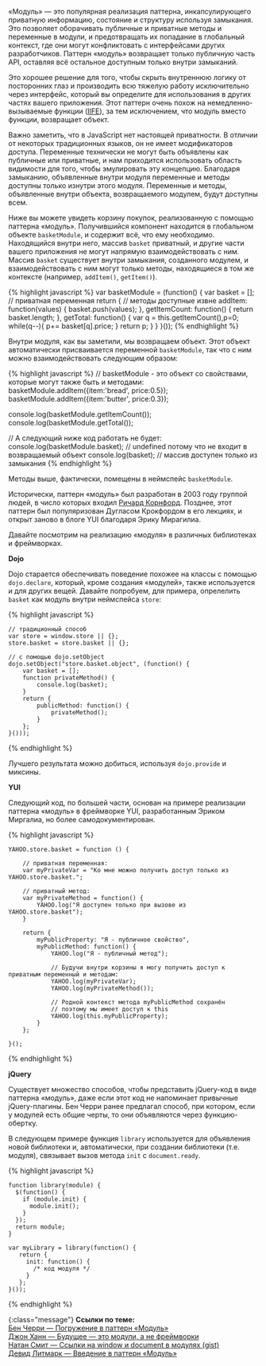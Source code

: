 <!-- ##### Паттерн «Модуль» -->

«Модуль» — это популярная реализация паттерна, инкапсулирующего приватную
информацию, состояние и структуру используя замыкания. Это позволяет оборачивать
публичные и приватные методы и переменные в модули, и предотвращать их
попадание в глобальный контекст, где они могут конфликтовать с интерфейсами
других разработчиков. Паттерн «модуль» возвращает только публичную часть API,
оставляя всё остальное доступным только внутри замыканий.

Это хорошее решение для того, чтобы скрыть внутреннюю логику от посторонних глаз и
производить всю тяжелую работу исключительно через интерфейс, который вы определите
для использования в других частях вашего приложения. Этот паттерн очень похож на
немедленно-вызываемые функции ([IIFE][3]), за тем исключением, что модуль вместо
функции, возвращает объект.

Важно заметить, что в JavaScript нет настоящей приватности. В отличии от некоторых
традиционных языков, он не имеет модификаторов доступа. Переменные технически
не могут быть объявлены как публичные или приватные, и нам приходится использовать
область видимости для того, чтобы эмулировать эту концепцию. Благодаря замыканию,
объявленные внутри модуля переменные и методы доступны только изнутри этого модуля.
Переменные и методы, объявленные внутри объекта, возвращаемого модулем, будут
доступны всем.

Ниже вы можете увидеть корзину покупок, реализованную с помощью паттерна «модуль».
Получившийся компонент находится в глобальном объекте `basketModule`, и содержит
всё, что ему необходимо. Находящийся внутри него, массив `basket` приватный,
и другие части вашего приложения не могут напрямую взаимодействовать с ним. 
Массив `basket` существует внутри замыкания, созданного модулем, и
взаимодействовать с ним могут только методы, находящиеся в том же контексте
(например, `addItem()`, `getItem()`). 


{% highlight javascript %}
var basketModule = (function() {
  var basket = []; // приватная переменная
    return { // методы доступные извне
        addItem: function(values) {
            basket.push(values);
        },
        getItemCount: function() {
            return basket.length;
        },
        getTotal: function() {
           var q = this.getItemCount(),p=0;
            while(q--){
                p+= basket[q].price; 
            }
            return p;
        }
    }
}());
{% endhighlight %}

Внутри модуля, как вы заметили, мы возвращаем объект. Этот объект автоматически
присваивается переменной `basketModule`, так что с ним можно взаимодействовать
следующим образом:

{% highlight javascript %}
// basketModule - это объект со свойствами, которые могут также быть и методами:
basketModule.addItem({item:'bread', price:0.5});
basketModule.addItem({item:'butter', price:0.3});

console.log(basketModule.getItemCount());
console.log(basketModule.getTotal());

// А следующий ниже код работать не будет:
console.log(basketModule.basket); // undefined потому что не входит в возвращаемый объект
console.log(basket); // массив доступен только из замыкания
{% endhighlight %}


Методы выше, фактически, помещены в неймспейс `basketModule`.

Исторически, паттерн «модуль» был разработан в 2003 году группой людей, в число
которых входил [Ричард Корнфорд][4]. Позднее, этот паттерн был популяризован
Дугласом Крокфордом в его лекциях, и открыт заново в блоге YUI благодаря Эрику 
Мирагилиа.

Давайте посмотрим на реализацию «модуля» в различных библиотеках и фреймворках.

**Dojo** 

Dojo старается обеспечивать поведение похожее на классы с помощью `dojo.declare`,
который, кроме создания «модулей», также используется и для других вещей.
Давайте попробуем, для примера, опрелелить `basket` как модуль внутри неймспейса
`store`:

{% highlight javascript %}

    // традиционный способ
    var store = window.store || {};
    store.basket = store.basket || {};
    
    // с помощью dojo.setObject
    dojo.setObject("store.basket.object", (function() {
        var basket = [];
        function privateMethod() {
            console.log(basket);
        }
        return {
            publicMethod: function() {
                privateMethod();
            }
        };
    }()));

{% endhighlight %}

Лучшего результата можно добиться, используя `dojo.provide` и миксины.


**YUI** 

Следующий код, по большей части, основан на примере реализации паттерна
«модуль» в фреймворке YUI, разработанным Эриком Миргалиа, но более
самодокументирован.

{% highlight javascript %}

    YAHOO.store.basket = function () {
    
        // приватная переменная:
        var myPrivateVar = "Ко мне можно получить доступ только из YAHOO.store.basket.";
        
        // приватный метод:
        var myPrivateMethod = function() {
            YAHOO.log("Я доступен только при вызове из YAHOO.store.basket");
        }
        
        return {
            myPublicProperty: "Я - публичное свойство",
            myPublicMethod: function() {
                YAHOO.log("Я - публичный метод");
        
                // Будучи внутри корзины я могу получить доступ к приватным переменный и методам:
                YAHOO.log(myPrivateVar);
                YAHOO.log(myPrivateMethod());
        
                // Родной контекст метода myPublicMethod сохранён
                // поэтому мы имеет доступ к this
                YAHOO.log(this.myPublicProperty);
            }
        };
        
    }();

{% endhighlight %}


**jQuery** 

Существует множество способов, чтобы представить jQuery-код в виде паттерна «модуль», 
даже если этот код не напоминает привычные jQuery-плагины. Бен Черри ранее 
предлагал способ, при котором, если у модулей есть общие черты, то они объявляются 
через функцию-обертку.

В следующем примере функция `library` используется для объявления новой
библиотеки и, автоматически, при создании библиотеки (т.е. модуля),
связывает вызов метода `init` с `document.ready`.

{% highlight javascript %}

    function library(module) {
      $(function() {
        if (module.init) {
          module.init();
        }
      });
      return module;
    }
    
    var myLibrary = library(function() {
       return {
         init: function() {
           /* код модуля */
         }
       };
    }());

{% endhighlight %}

{:class="message"}
**Ссылки по теме:**  
[Бен Черри — Погружение в паттерн «Модуль»][5]  
[Джон Ханн — Будущее — это модули, а не фреймворки][6]  
[Натан Смит — Ссылки на window и document в модулях (gist)][7]  
[Девид Литмарк — Введение в паттерн «Модуль»][8]  


[3]: http://benalman.com/news/2010/11/immediately-invoked-function-expression/
[4]: http://groups.google.com/group/comp.lang.javascript/msg/9f58bd11bd67d937
[5]: http://www.adequatelygood.com/2010/3/JavaScript-Module-Pattern-In-Depth
[6]: http://lanyrd.com/2011/jsconf/sfgdk/
[7]: https://gist.github.com/274388
[8]: http://blog.davidlitmark.com/post/6009004931/an-introduction-to-the-revealing-module-pattern
